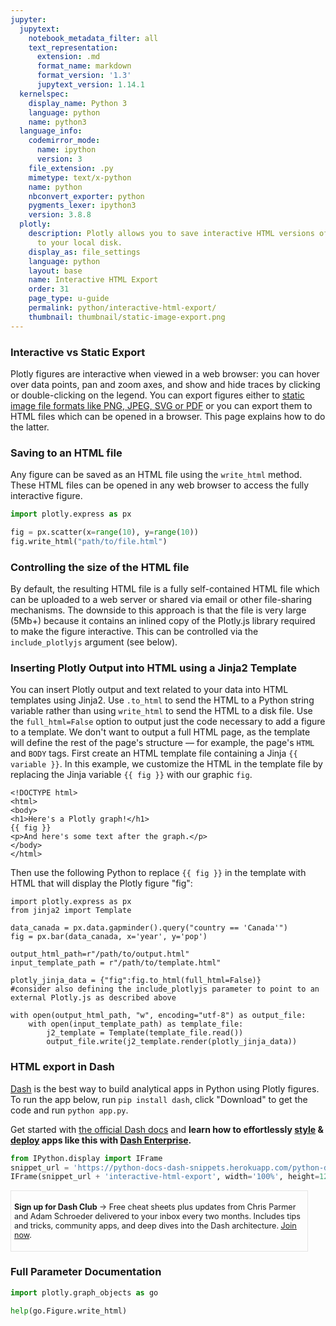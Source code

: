 ```yaml
---
jupyter:
  jupytext:
    notebook_metadata_filter: all
    text_representation:
      extension: .md
      format_name: markdown
      format_version: '1.3'
      jupytext_version: 1.14.1
  kernelspec:
    display_name: Python 3
    language: python
    name: python3
  language_info:
    codemirror_mode:
      name: ipython
      version: 3
    file_extension: .py
    mimetype: text/x-python
    name: python
    nbconvert_exporter: python
    pygments_lexer: ipython3
    version: 3.8.8
  plotly:
    description: Plotly allows you to save interactive HTML versions of your figures
      to your local disk.
    display_as: file_settings
    language: python
    layout: base
    name: Interactive HTML Export
    order: 31
    page_type: u-guide
    permalink: python/interactive-html-export/
    thumbnail: thumbnail/static-image-export.png
---
```


### Interactive vs Static Export

Plotly figures are interactive when viewed in a web browser: you can hover over data points, pan and zoom axes, and show and hide traces by clicking or double-clicking on the legend. You can export figures either to [static image file formats like PNG, JPEG, SVG or PDF](/python/static-image-export/) or you can export them to HTML files which can be opened in a browser. This page explains how to do the latter.

<!-- #region -->
### Saving to an HTML file

Any figure can be saved as an HTML file using the `write_html` method. These HTML files can be opened in any web browser to access the fully interactive figure.

```python
import plotly.express as px

fig = px.scatter(x=range(10), y=range(10))
fig.write_html("path/to/file.html")
```
<!-- #endregion -->

### Controlling the size of the HTML file

By default, the resulting HTML file is a fully self-contained HTML file which can be uploaded to a web server or shared via email or other file-sharing mechanisms. The downside to this approach is that the file is very large (5Mb+) because it contains an inlined copy of the Plotly.js library required to make the figure interactive. This can be controlled via the `include_plotlyjs` argument (see below).

### Inserting Plotly Output into HTML using a Jinja2 Template

You can insert Plotly output and text related to your data into HTML templates using Jinja2. Use `.to_html` to send the HTML to a Python string variable rather than using `write_html` to send the HTML to a disk file.  Use the `full_html=False` option to output just the code necessary to add a figure to a template. We don't want to output a full HTML page, as the template will define the rest of the page's structure — for example, the page's `HTML` and `BODY` tags.  First create an HTML template file containing a Jinja `{{ variable }}`.  In this example, we customize the HTML in the template file by replacing the Jinja variable `{{ fig }}` with our graphic `fig`. 

```
<!DOCTYPE html>
<html>
<body>
<h1>Here's a Plotly graph!</h1>
{{ fig }}
<p>And here's some text after the graph.</p>
</body>
</html>
```

Then use the following Python to replace `{{ fig }}` in the template with HTML that will display the Plotly figure "fig":

```
import plotly.express as px
from jinja2 import Template

data_canada = px.data.gapminder().query("country == 'Canada'")
fig = px.bar(data_canada, x='year', y='pop')

output_html_path=r"/path/to/output.html"
input_template_path = r"/path/to/template.html"

plotly_jinja_data = {"fig":fig.to_html(full_html=False)}
#consider also defining the include_plotlyjs parameter to point to an external Plotly.js as described above

with open(output_html_path, "w", encoding="utf-8") as output_file:
    with open(input_template_path) as template_file:
        j2_template = Template(template_file.read())
        output_file.write(j2_template.render(plotly_jinja_data))
```


### HTML export in Dash

[Dash](https://plotly.com/dash/) is the best way to build analytical apps in Python using Plotly figures. To run the app below, run `pip install dash`, click "Download" to get the code and run `python app.py`.

Get started  with [the official Dash docs](https://dash.plotly.com/installation) and **learn how to effortlessly [style](https://plotly.com/dash/design-kit/) & [deploy](https://plotly.com/dash/app-manager/) apps like this with <a class="plotly-red" href="https://plotly.com/dash/">Dash Enterprise</a>.**


```python hide_code=true
from IPython.display import IFrame
snippet_url = 'https://python-docs-dash-snippets.herokuapp.com/python-docs-dash-snippets/'
IFrame(snippet_url + 'interactive-html-export', width='100%', height=1200)
```

<div style="font-size: 0.9em;"><div style="width: calc(100% - 30px); box-shadow: none; border: thin solid rgb(229, 229, 229);"><div style="padding: 5px;"><div><p><strong>Sign up for Dash Club</strong> → Free cheat sheets plus updates from Chris Parmer and Adam Schroeder delivered to your inbox every two months. Includes tips and tricks, community apps, and deep dives into the Dash architecture.
<u><a href="https://go.plotly.com/dash-club?utm_source=Dash+Club+2022&utm_medium=graphing_libraries&utm_content=inline">Join now</a></u>.</p></div></div></div></div>


### Full Parameter Documentation

```python
import plotly.graph_objects as go

help(go.Figure.write_html)
```
